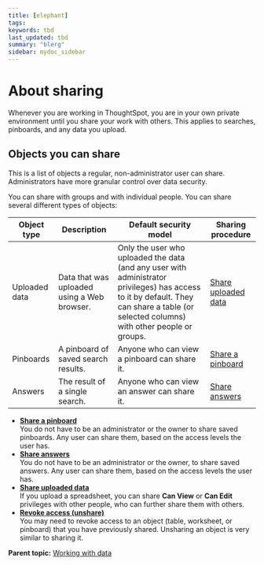 ```yaml
---
title: [elephant]
tags: 
keywords: tbd
last_updated: tbd
summary: "blerg"
sidebar: mydoc_sidebar
---
```

# About sharing

Whenever you are working in ThoughtSpot, you are in your own private environment until you share your work with others. This applies to searches, pinboards, and any data you upload.

## Objects you can share

This is a list of objects a regular, non-administrator user can share. Administrators have more granular control over data security.

You can share with groups and with individual people. You can share several different types of objects:

|Object type|Description|Default security model|Sharing procedure|
|-----------|-----------|----------------------|-----------------|
|Uploaded data|Data that was uploaded using a Web browser.|Only the user who uploaded the data (and any user with administrator privileges) has access to it by default. They can share a table (or selected columns) with other people or groups.|[Share uploaded data](share_user_imported_data.html#)|
|Pinboards|A pinboard of saved search results.|Anyone who can view a pinboard can share it.|[Share a pinboard](../../data_security/share_pinboards.html#)|
|Answers|The result of a single search.|Anyone who can view an answer can share it.|[Share answers](../../data_security/share_answers.html#)|

-   **[Share a pinboard](../../../admin/data_security/share_pinboards.html)**  
You do not have to be an administrator or the owner to share saved pinboards. Any user can share them, based on the access levels the user has.
-   **[Share answers](../../../admin/data_security/share_answers.html)**  
You do not have to be an administrator or the owner, to share saved answers. Any user can share them, based on the access levels the user has.
-   **[Share uploaded data](../../../pages/end_user_guide/data_view/share_user_imported_data.html)**  
If you upload a spreadsheet, you can share **Can View** or **Can Edit** privileges with other people, who can further share them with others.
-   **[Revoke access (unshare)](../../../admin/data_security/unshare.html)**  
You may need to revoke access to an object (table, worksheet, or pinboard) that you have previously shared. Unsharing an object is very similar to sharing it.

**Parent topic:** [Working with data](../../../pages/end_user_guide/data_view/data_intro_end_user.html)

